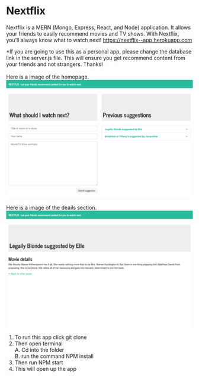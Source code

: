 # Nextflix
Nextflix is a MERN (Mongo, Express, React, and Node) application. It allows your friends to easily recommend movies and TV shows. With Nextflix, you’ll always know what to watch next! https://nextflix--app.herokuapp.com

*If you are going to use this as a personal app, please change the database link in the server.js file. This will ensure you get recommend content from your friends and not strangers. Thanks!
<br><br>
Here is a image of the homepage.
![Home](/img/img.png 'Screenshot')
<br><br>
Here is a image of the deails section.
![Home](/img/img2.png 'Screenshot')

1. To run this app click git clone <br>
2. Then open terminal <br>
A. Cd into the folder <br>
B. run the command NPM install <br>
3. Then run NPM start <br>
4. This will open up the app <br>

